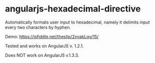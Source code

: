 # angularjs-hexadecimal-directive
Automatically formats user input to hexadecimal, namely it delimits input every two characters by hyphen.


Demo: https://jsfiddle.net/theslip/2xyakLqv/15/

Tested and works on AngularJS v. 1.2.1.

Does NOT work on AngularJS v.1.3.3.
